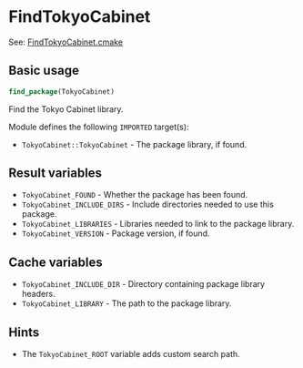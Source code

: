 # FindTokyoCabinet

See: [FindTokyoCabinet.cmake](https://github.com/petk/php-build-system/blob/master/cmake/cmake/modules/FindTokyoCabinet.cmake)

## Basic usage

```cmake
find_package(TokyoCabinet)
```

Find the Tokyo Cabinet library.

Module defines the following `IMPORTED` target(s):

* `TokyoCabinet::TokyoCabinet` - The package library, if found.

## Result variables

* `TokyoCabinet_FOUND` - Whether the package has been found.
* `TokyoCabinet_INCLUDE_DIRS` - Include directories needed to use this package.
* `TokyoCabinet_LIBRARIES` - Libraries needed to link to the package library.
* `TokyoCabinet_VERSION` - Package version, if found.

## Cache variables

* `TokyoCabinet_INCLUDE_DIR` - Directory containing package library headers.
* `TokyoCabinet_LIBRARY` - The path to the package library.

## Hints

* The `TokyoCabinet_ROOT` variable adds custom search path.
